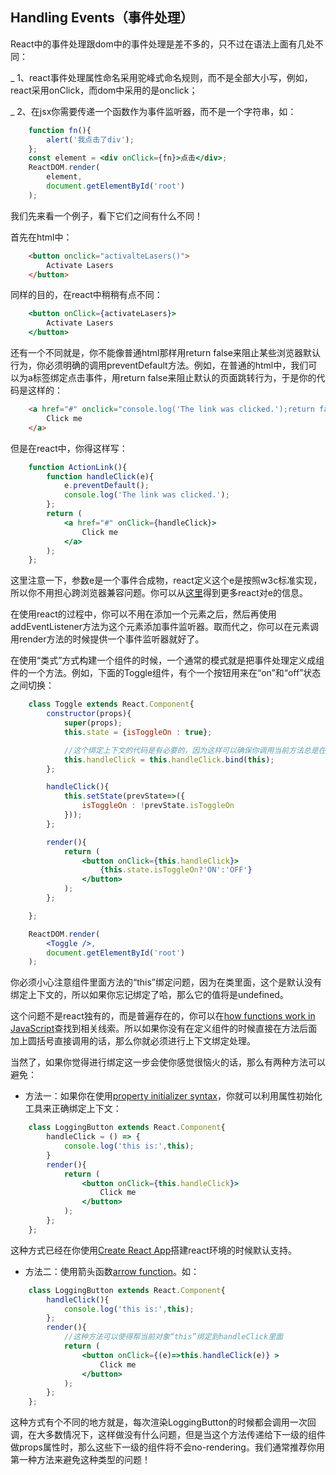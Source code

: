 ## Handling Events（事件处理）

React中的事件处理跟dom中的事件处理是差不多的，只不过在语法上面有几处不同：

_ 1、react事件处理属性命名采用驼峰式命名规则，而不是全部大小写，例如，react采用onClick，而dom中采用的是onclick；

_ 2、在jsx你需要传递一个函数作为事件监听器，而不是一个字符串，如：

```jsx 
	function fn(){
		alert('我点击了div');
	};
	const element = <div onClick={fn}>点击</div>;
	ReactDOM.render(
		element,
		document.getElementById('root')
	);
```

我们先来看一个例子，看下它们之间有什么不同！

首先在html中：

```html
	<button onclick="activalteLasers()">
		Activate Lasers
	</button>
```

同样的目的，在react中稍稍有点不同：

```jsx
	<button onClick={activateLasers}>
		Activate Lasers
	</button>
```
还有一个不同就是，你不能像普通html那样用return false来阻止某些浏览器默认行为，你必须明确的调用preventDefault方法。例如，在普通的html中，我们可以为a标签绑定点击事件，用return false来阻止默认的页面跳转行为，于是你的代码是这样的：


```html
	<a href="#" onclick="console.log('The link was clicked.');return false">
		Click me
	</a>
```

但是在react中，你得这样写：

```jsx
	function ActionLink(){
		function handleClick(e){
			e.preventDefault();
			console.log('The link was clicked.');
		};
		return (
			<a href="#" onClick={handleClick}>
				Click me
			</a>
		);
	};
```

这里注意一下，参数e是一个事件合成物，react定义这个e是按照w3c标准实现，所以你不用担心跨浏览器兼容问题。你可以从[这里](https://facebook.github.io/react/docs/events.html)得到更多react对e的信息。

在使用react的过程中，你可以不用在添加一个元素之后，然后再使用addEventListener方法为这个元素添加事件监听器。取而代之，你可以在元素调用render方法的时候提供一个事件监听器就好了。

在使用“类式”方式构建一个组件的时候，一个通常的模式就是把事件处理定义成组件的一个方法。例如，下面的Toggle组件，有个一个按钮用来在“on”和“off”状态之间切换：

```jsx
	class Toggle extends React.Component{
		constructor(props){
			super(props);
			this.state = {isToggleOn : true};

			//这个绑定上下文的代码是有必要的，因为这样可以确保你调用当前方法总是在保证上下文是当前对象
			this.handleClick = this.handleClick.bind(this);
		};

		handleClick(){
			this.setState(prevState=>({
				isToggleOn : !prevState.isToggleOn
			}));
		};

		render(){
			return (
				<button onClick={this.handleClick}>
					{this.state.isToggleOn?'ON':'OFF'}
				</button>
			);
		};

	};

	ReactDOM.render(
		<Toggle />,
		document.getElementById('root')
	);

```

你必须小心注意组件里面方法的“this”绑定问题，因为在类里面，这个是默认没有绑定上下文的，所以如果你忘记绑定了哈，那么它的值将是undefined。

这个问题不是react独有的，而是普遍存在的，你可以在[how functions work in JavaScript](https://www.smashingmagazine.com/2014/01/understanding-javascript-function-prototype-bind/)查找到相关线索。所以如果你没有在定义组件的时候直接在方法后面加上圆括号直接调用的话，那么你就必须进行上下文绑定处理。

当然了，如果你觉得进行绑定这一步会使你感觉很恼火的话，那么有两种方法可以避免：

* 方法一：如果你在使用[property initializer syntax](https://babeljs.io/docs/plugins/transform-class-properties/)，你就可以利用属性初始化工具来正确绑定上下文：

```jsx
	class LoggingButton extends React.Component{
		handleClick = () => {
			console.log('this is:',this);
		}
		render(){
			return (
				<button onClick={this.handleClick}>
					Click me
				</button>
			);
		};
	};
```

这种方式已经在你使用[Create React App](https://github.com/facebookincubator/create-react-app)搭建react环境的时候默认支持。

* 方法二：使用箭头函数[arrow function](https://developer.mozilla.org/en/docs/Web/JavaScript/Reference/Functions/Arrow_functions)。如：

```jsx
	class LoggingButton extends React.Component{
		handleClick(){
			console.log('this is:',this);
		};
		render(){
			//这种方法可以使得帮当前对象“this”绑定到handleClick里面
			return (
				<button onClick={(e)=>this.handleClick(e)} >
					Click me
				</button>
			);
		};
	};
```

这种方式有个不同的地方就是，每次渲染LoggingButton的时候都会调用一次回调，在大多数情况下，这样做没有什么问题，但是当这个方法传递给下一级的组件做props属性时，那么这些下一级的组件将不会no-rendering。我们通常推荐你用第一种方法来避免这种类型的问题！